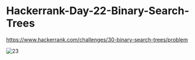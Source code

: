 # Hackerrank-Day-22-Binary-Search-Trees

https://www.hackerrank.com/challenges/30-binary-search-trees/problem

![23](https://user-images.githubusercontent.com/51781534/108077034-1654c380-703a-11eb-8bda-46377b32bc7f.png)
